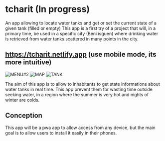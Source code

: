 # tcharit (In progress)
An app allowing to locate water tanks and get or set the current state of a given tank (filled or empty)
This app is a first try of a project that will, in a primary time, be used in a specific city (Beni isguen) where drinking water is retrieved from water tanks scattered in many points in the city.

## https://tcharit.netlify.app (use mobile mode, its more intuitive)

![MENU#2](https://github.com/user-attachments/assets/bc465245-b58b-48d8-aa90-a6b8ab5ae480)
![MAP](https://github.com/user-attachments/assets/40f702a2-7ba7-40c0-affe-bf7086392f1e)
![TANK](https://github.com/user-attachments/assets/2df7e9bd-0caa-4678-9d65-b906a978898e)

The aim of this app is to allow to inhabitants to get state informations about water tanks in real time.
This app prevent them for wasting time outside seeking water, in a region where the summer is very hot and nights of winter are colds.


## Conception
This app will be a pwa app to allow access from any device, but the main goal is to allow users to install it easily in their phones.
